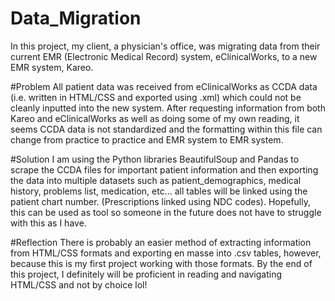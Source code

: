 # Data_Migration
In this project, my client, a physician's office, was migrating data from their current EMR (Electronic Medical Record) system, eClinicalWorks, to a new EMR system, Kareo. 

#Problem
All patient data was received from eClinicalWorks as CCDA data (i.e. written in HTML/CSS and exported using .xml) which could not be cleanly inputted into the new system. After requesting information from both Kareo and eClinicalWorks as well as doing some of my own reading, it seems CCDA data is not standardized and the formatting within this file can change from practice to practice and EMR system to EMR system. 

#Solution 
I am using the Python libraries BeautifulSoup and Pandas to scrape the CCDA files for important patient information and then exporting the data into multiple datasets such as patient_demographics, medical history, problems list, medication, etc... all tables will be linked using the patient chart number. (Prescriptions linked using NDC codes). Hopefully, this can be used as tool so someone in the future does not have to struggle with this as I have. 

#Reflection 
There is probably an easier method of extracting information from HTML/CSS formats and exporting en masse into .csv tables, however, because this is my first project working with those formats.  By  the end of this project, I definitely will be proficient in reading and navigating HTML/CSS and not by choice lol! 
